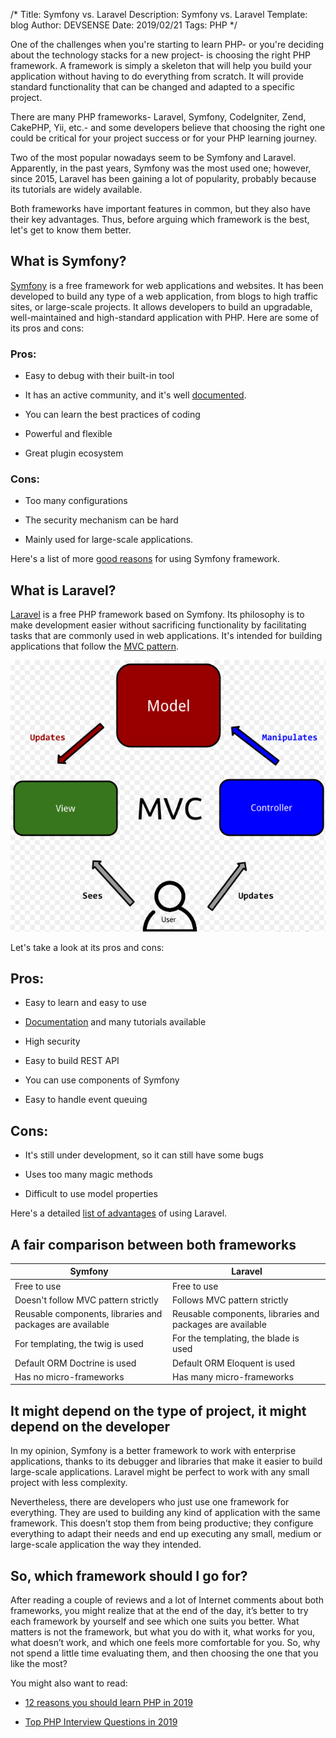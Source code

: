 ﻿/*
Title: Symfony vs. Laravel
Description: Symfony vs. Laravel
Template: blog
Author: DEVSENSE
Date: 2019/02/21
Tags: PHP
*/

One of the challenges when you're starting to learn PHP- or you're deciding about the technology stacks for a new project- is choosing the right PHP framework. A framework is simply a skeleton that will help you build your application without having to do everything from scratch. It will provide standard functionality that can be changed and adapted to a specific project. 

There are many PHP frameworks- Laravel, Symfony, CodeIgniter, Zend, CakePHP, Yii, etc.- and some developers believe that choosing the right one could be critical for your project success or for your PHP learning journey.

Two of the most popular nowadays seem to be Symfony and Laravel. Apparently, in the past years, Symfony was the most used one; however, since 2015, Laravel has been gaining a lot of popularity, probably because its tutorials are widely available. 

Both frameworks have important features in common, but they also have their key advantages. Thus, before arguing which framework is the best, let's get to know them better. 

## What is Symfony?

[Symfony](https://symfony.com/what-is-symfony) is a free framework for web applications and websites. It has been developed to build any type of a web application, from blogs to high traffic sites, or large-scale projects. It allows developers to build an upgradable, well-maintained and high-standard application with PHP. Here are some of its pros and cons: 

### Pros:
 
 - Easy to debug with their built-in tool 

 - It has an active community, and it's well [documented](https://symfony.com/doc/current/index.html). 

 - You can learn the best practices of coding 

 - Powerful and flexible 

 - Great plugin ecosystem 

### Cons:

 - Too many configurations 

 - The security mechanism can be hard 

 - Mainly used for large-scale applications. 

Here's a list of more [good reasons](https://symfony.com/six-good-reasons) for using Symfony framework.

## What is Laravel?

[Laravel](https://laravel.com/) is a free PHP framework based on Symfony. Its philosophy is to make development easier without sacrificing functionality by facilitating tasks that are commonly used in web applications. It's intended for building applications that follow the [MVC pattern](https://whatis.techtarget.com/definition/model-view-controller-MVC).  

![MVC Pattern](img/mvc.png)

Let's take a look at its pros and cons: 

## Pros:  

 - Easy to learn and easy to use

 - [Documentation](https://laravel.com/docs/5.7/installation) and many tutorials available

 - High security 

 - Easy to build REST API 

 - You can use components of Symfony 

 - Easy to handle event queuing 

## Cons:

 - It's still under development, so it can still have some bugs 

 - Uses too many magic methods 

 - Difficult to use model properties 

Here's a detailed [list of advantages](https://belitsoft.com/laravel-development-services/10-benefits-using-laravel-php-framework) of using Laravel. 

## A fair comparison between both frameworks 

<table class="table table-bordered table-striped table-hover">
	<thead>
		<th>Symfony</th>
		<th>Laravel</th>
	</thead>
	<tbody>
		<tr>
			<td>Free to use</td>
			<td>Free to use</td>
		</tr>
		<tr>
			<td>Doesn't follow MVC pattern strictly</td>
			<td>Follows MVC pattern strictly</td>
		</tr>
		<tr>
			<td>Reusable components, libraries and packages are available</td>
			<td>Reusable components, libraries and packages are available</td>
		</tr>
		<tr>
			<td>For templating, the twig is used</td>
			<td>For the templating, the blade is used</td>
		</tr>
		<tr>
			<td>Default ORM Doctrine is used</td>
			<td>Default ORM Eloquent is used</td>
		</tr>
		<tr>
			<td>Has no micro-frameworks</td>
			<td>Has many micro-frameworks</td>
		</tr>
	</tbody>
</table>

## It might depend on the type of project, it might depend on the developer 

In my opinion, Symfony is a better framework to work with enterprise applications, thanks to its debugger and libraries that make it easier to build large-scale applications. Laravel might be perfect to work with any small project with less complexity. 

Nevertheless, there are developers who just use one framework for everything. They are used to building any kind of application with the same framework. This doesn’t stop them from being productive; they configure everything to adapt their needs and end up executing any small, medium or large-scale application the way they intended. 

## So, which framework should I go for? 

After reading a couple of reviews and a lot of Internet comments about both frameworks, you might realize that at the end of the day, it’s better to try each framework by yourself and see which one suits you better. What matters is not the framework, but what you do with it, what works for you, what doesn’t work, and which one feels more comfortable for you. So, why not spend a little time evaluating them, and then choosing the one that you like the most? 

You might also want to read: 

 - [12 reasons you should learn PHP in 2019](https://blog.devsense.com/en/2019/01/why-php)

 - [Top PHP Interview Questions in 2019](https://blog.devsense.com/en/2019/02/php-interview-questions-2019)
